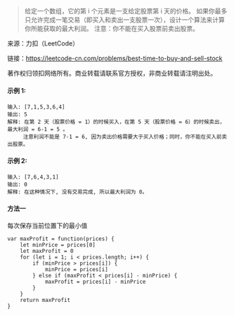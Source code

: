 > 给定一个数组，它的第 i 个元素是一支给定股票第 i 天的价格。
如果你最多只允许完成一笔交易（即买入和卖出一支股票一次），设计一个算法来计算你所能获取的最大利润。
注意：你不能在买入股票前卖出股票。

来源：力扣（LeetCode）

链接：https://leetcode-cn.com/problems/best-time-to-buy-and-sell-stock

著作权归领扣网络所有。商业转载请联系官方授权，非商业转载请注明出处。

#### 示例 1:
```
输入: [7,1,5,3,6,4]
输出: 5
解释: 在第 2 天（股票价格 = 1）的时候买入，在第 5 天（股票价格 = 6）的时候卖出，最大利润 = 6-1 = 5 。
     注意利润不能是 7-1 = 6, 因为卖出价格需要大于买入价格；同时，你不能在买入前卖出股票。
```

#### 示例 2:
```
输入: [7,6,4,3,1]
输出: 0
解释: 在这种情况下, 没有交易完成, 所以最大利润为 0。
```

#### 方法一
每次保存当前位置下的最小值
```
var maxProfit = function(prices) {
    let minPrice = prices[0]
    let maxProfit = 0
    for (let i = 1; i < prices.length; i++) {
        if (minPrice > prices[i]) {
            minPrice = prices[i]
        } else if (maxProfit < prices[i] - minPrice) {
            maxProfit = prices[i] - minPrice
        }
    }
    return maxProfit
}
```
